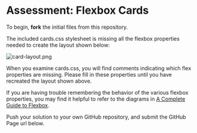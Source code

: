 # Assessment: Flexbox Cards

To begin, **fork** the initial files from this repository.

The included cards.css stylesheet is missing all the flexbox properties needed to create the layout shown below:

![card-layout.png](https://i.snag.gy/bfi4Zp.jpg)

When you examine cards.css, you will find comments indicating which flex properties are missing. Please fill in these properties until you have recreated the layout shown above.

If you are having trouble remembering the behavior of the various flexbox properties, you may find it helpful to refer to the diagrams in [A Complete Guide to Flexbox](https://css-tricks.com/snippets/css/a-guide-to-flexbox/).

Push your solution to your own GitHub repository, and submit the GitHub Page url below.